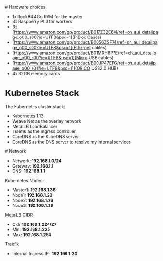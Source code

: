 # Hardware choices

* 1x Rock64 4Go RAM for the master
* 3x Raspberry PI 3 for workers
* 3x [https://www.amazon.com/gp/product/B017Z32E6M/ref=oh_aui_detailpage_o08_s00?ie=UTF8&psc=1](PiBlox Cases)
* [https://www.amazon.com/gp/product/B0056ZSF74/ref=oh_aui_detailpage_o00_s00?ie=UTF8&psc=1](Ethernet cables)
* [https://www.amazon.com/gp/product/B01MRH8P7E/ref=oh_aui_detailpage_o00_s00?ie=UTF8&psc=1](Micro USB cables)
* [https://www.amazon.com/gp/product/B00JP47EFG/ref=oh_aui_detailpage_o00_s01?ie=UTF8&psc=1]((ORICO USB2.0 HUB)
* 4x 32GB memory cards

# Kubernetes Stack

The Kubernetes cluster stack:

* Kubernetes 1.13
* Weave Net as the overlay network
* MetalLB LoadBalancer
* Traefik as the ingress controller
* CoreDNS as the KubeDNS server
* CoreDNS as the DNS server to resolve my internal services

# Network

* Network: **192.168.1.0/24**
* Gateway: **192.168.1.1**
* DNS: **192.168.1.1**

Kubernetes Nodes:

* Master1: **192.168.1.36**
* Node1: **192.168.1.20**
* Node2: **192.168.1.26**
* Node3: **192.168.1.29**

MetalLB CIDR:

* Cidr **192.168.1.224/27**
* Min: **192.168.1.225**
* Max: **192.168.1.254**

Traefik

* Internal Ingress IP : **192.168.1.20**
